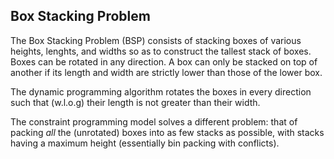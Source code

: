 ## Box Stacking Problem

The Box Stacking Problem (BSP) consists of stacking boxes of various heights, lenghts, and widths so as to construct the tallest stack of boxes. Boxes can be rotated in any direction. A box can only be stacked on top of another if its length and width are strictly lower than those of the lower box.

The dynamic programming algorithm rotates the boxes in every direction such that (w.l.o.g) their length is not greater than their width.

The constraint programming model solves a different problem: that of packing *all* the (unrotated) boxes into as few stacks as possible, with stacks having a maximum height (essentially bin packing with conflicts).
